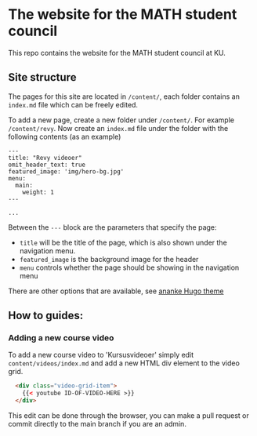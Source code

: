 # The website for the MATH student council 
This repo contains the website for the MATH student council at KU.

## Site structure
The pages for this site are located in `/content/`, each folder contains an `index.md` file which can be freely edited. 

To add a new page, create a new folder under `/content/`. For example `/content/revy`. Now create an `index.md` file under the folder with the following contents (as an example)
```
---
title: "Revy videoer"
omit_header_text: true
featured_image: 'img/hero-bg.jpg'
menu:
  main:
    weight: 1
---

...
```
Between the `---` block are the parameters that specify the page:

- `title` will be the title of the page, which is also shown under the navigation menu. 
- `featured_image` is the background image for the header
- `menu` controls whether the page should be showing in the navigation menu 

There are other options that are available, see [ananke Hugo theme](https://github.com/theNewDynamic/gohugo-theme-ananke)

## How to guides: 

### Adding a new course video 
To add a new course video to 'Kursusvideoer' simply edit `content/videos/index.md` and add a new HTML div element to the video grid. 
```html
  <div class="video-grid-item">
    {{< youtube ID-OF-VIDEO-HERE >}}
  </div>
```
This edit can be done through the browser, you can make a pull request or commit directly to the main branch if you are an admin. 
